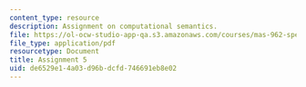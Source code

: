 ```yaml
---
content_type: resource
description: Assignment on computational semantics.
file: https://ol-ocw-studio-app-qa.s3.amazonaws.com/courses/mas-962-special-topics-in-media-technology-computational-semantics-fall-2002/de6529e14a03d96bdcfd746691eb8e02_a5.pdf
file_type: application/pdf
resourcetype: Document
title: Assignment 5
uid: de6529e1-4a03-d96b-dcfd-746691eb8e02
---
```

